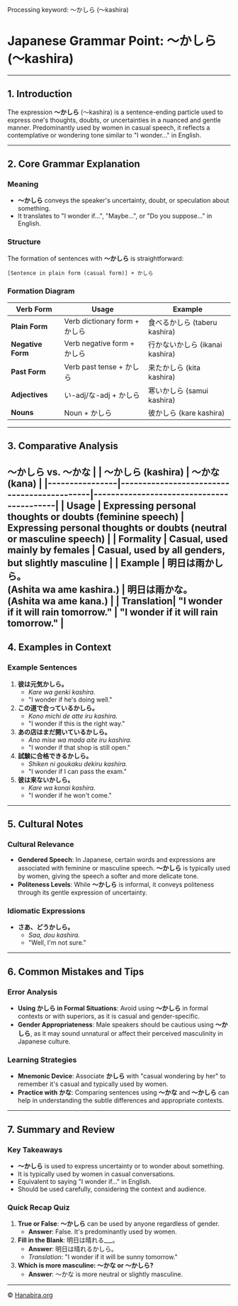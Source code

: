 Processing keyword: ～かしら (〜kashira)
# Japanese Grammar Point: ～かしら (〜kashira)

---
## 1. Introduction
The expression **～かしら** (〜kashira) is a sentence-ending particle used to express one's thoughts, doubts, or uncertainties in a nuanced and gentle manner. Predominantly used by women in casual speech, it reflects a contemplative or wondering tone similar to "I wonder..." in English.

---
## 2. Core Grammar Explanation
### Meaning
- **～かしら** conveys the speaker's uncertainty, doubt, or speculation about something.
- It translates to "I wonder if...", "Maybe...", or "Do you suppose..." in English.
### Structure
The formation of sentences with **～かしら** is straightforward:
```plaintext
[Sentence in plain form (casual form)] + かしら
```
### Formation Diagram
| Verb Form        | Usage                               | Example                       |
|------------------|-------------------------------------|-------------------------------|
| **Plain Form**   | Verb dictionary form + かしら        | 食べるかしら (taberu kashira)  |
| **Negative Form**| Verb negative form + かしら          | 行かないかしら (ikanai kashira)|
| **Past Form**    | Verb past tense + かしら             | 来たかしら (kita kashira)      |
| **Adjectives**   | い-adj/な-adj + かしら               | 寒いかしら (samui kashira)     |
| **Nouns**        | Noun + かしら                       | 彼かしら (kare kashira)        |
---
## 3. Comparative Analysis
**～かしら** vs. **～かな**
|                | ～かしら (kashira)                          | ～かな (kana)                            |
|----------------|--------------------------------------------|------------------------------------------|
| **Usage**      | Expressing personal thoughts or doubts (feminine speech) | Expressing personal thoughts or doubts (neutral or masculine speech) |
| **Formality**  | Casual, used mainly by females             | Casual, used by all genders, but slightly masculine |
| **Example**    | 明日は雨かしら。<br>(Ashita wa ame kashira.) | 明日は雨かな。<br>(Ashita wa ame kana.)   |
| **Translation**| "I wonder if it will rain tomorrow."       | "I wonder if it will rain tomorrow."     |
---
## 4. Examples in Context
### Example Sentences
1. **彼は元気かしら。**
   - *Kare wa genki kashira.*
   - "I wonder if he's doing well."
2. **この道で合っているかしら。**
   - *Kono michi de atte iru kashira.*
   - "I wonder if this is the right way."
3. **あの店はまだ開いているかしら。**
   - *Ano mise wa mada aite iru kashira.*
   - "I wonder if that shop is still open."
4. **試験に合格できるかしら。**
   - *Shiken ni goukaku dekiru kashira.*
   - "I wonder if I can pass the exam."
5. **彼は来ないかしら。**
   - *Kare wa konai kashira.*
   - "I wonder if he won't come."
---
## 5. Cultural Notes
### Cultural Relevance
- **Gendered Speech**: In Japanese, certain words and expressions are associated with feminine or masculine speech. **～かしら** is typically used by women, giving the speech a softer and more delicate tone.
- **Politeness Levels**: While **～かしら** is informal, it conveys politeness through its gentle expression of uncertainty.
### Idiomatic Expressions
- **さあ、どうかしら。**
  - *Saa, dou kashira.*
  - "Well, I'm not sure."
---
## 6. Common Mistakes and Tips
### Error Analysis
- **Using かしら in Formal Situations**: Avoid using **～かしら** in formal contexts or with superiors, as it is casual and gender-specific.
- **Gender Appropriateness**: Male speakers should be cautious using **～かしら**, as it may sound unnatural or affect their perceived masculinity in Japanese culture.
### Learning Strategies
- **Mnemonic Device**: Associate **かしら** with "casual wondering by her" to remember it's casual and typically used by women.
- **Practice with かな**: Comparing sentences using **～かな** and **～かしら** can help in understanding the subtle differences and appropriate contexts.
---
## 7. Summary and Review
### Key Takeaways
- **～かしら** is used to express uncertainty or to wonder about something.
- It is typically used by women in casual conversations.
- Equivalent to saying "I wonder if..." in English.
- Should be used carefully, considering the context and audience.
### Quick Recap Quiz
1. **True or False**: **～かしら** can be used by anyone regardless of gender.
   - **Answer**: False. It's predominantly used by women.
2. **Fill in the Blank**: 明日は晴れる___。
   - **Answer**: 明日は晴れるかしら。
   - *Translation*: "I wonder if it will be sunny tomorrow."
3. **Which is more masculine: ～かな or ～かしら?**
   - **Answer**: ～かな is more neutral or slightly masculine.


---

© [Hanabira.org](https://hanabira.org)
